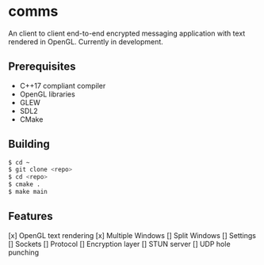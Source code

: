# comms

An client to client end-to-end encrypted messaging application with text rendered in OpenGL. Currently in development.

## Prerequisites

- C++17 compliant compiler
- OpenGL libraries
- GLEW
- SDL2
- CMake

## Building


``` bash
$ cd ~
$ git clone <repo>
$ cd <repo>
$ cmake .
$ make main
```

## Features

[x] OpenGL text rendering
[x] Multiple Windows
[] Split Windows
[] Settings
[] Sockets
[] Protocol
[] Encryption layer
[] STUN server
[] UDP hole punching
